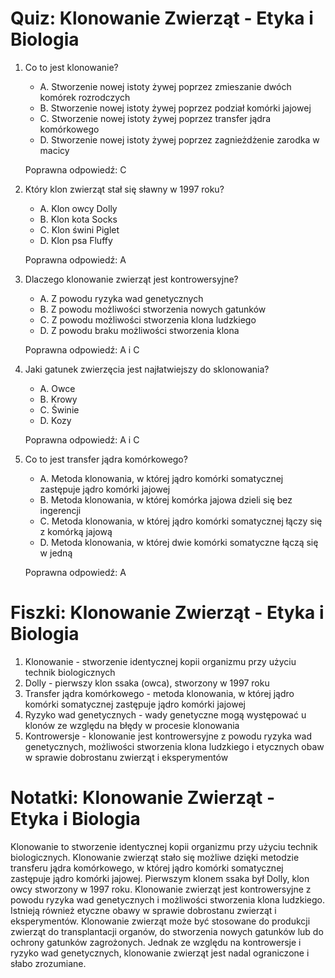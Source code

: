  # Quiz: Klonowanie Zwierząt - Etyka i Biologia
1. Co to jest klonowanie?
   - A. Stworzenie nowej istoty żywej poprzez zmieszanie dwóch komórek rozrodczych
   - B. Stworzenie nowej istoty żywej poprzez podział komórki jajowej
   - C. Stworzenie nowej istoty żywej poprzez transfer jądra komórkowego
   - D. Stworzenie nowej istoty żywej poprzez zagnieżdżenie zarodka w macicy

   Poprawna odpowiedź: C

2. Który klon zwierząt stał się sławny w 1997 roku?
   - A. Klon owcy Dolly
   - B. Klon kota Socks
   - C. Klon świni Piglet
   - D. Klon psa Fluffy

   Poprawna odpowiedź: A

3. Dlaczego klonowanie zwierząt jest kontrowersyjne?
   - A. Z powodu ryzyka wad genetycznych
   - B. Z powodu możliwości stworzenia nowych gatunków
   - C. Z powodu możliwości stworzenia klona ludzkiego
   - D. Z powodu braku możliwości stworzenia klona

   Poprawna odpowiedź: A i C

4. Jaki gatunek zwierzęcia jest najłatwiejszy do sklonowania?
   - A. Owce
   - B. Krowy
   - C. Świnie
   - D. Kozy

   Poprawna odpowiedź: A i C

5. Co to jest transfer jądra komórkowego?
   - A. Metoda klonowania, w której jądro komórki somatycznej zastępuje jądro komórki jajowej
   - B. Metoda klonowania, w której komórka jajowa dzieli się bez ingerencji
   - C. Metoda klonowania, w której jądro komórki somatycznej łączy się z komórką jajową
   - D. Metoda klonowania, w której dwie komórki somatyczne łączą się w jedną

   Poprawna odpowiedź: A

# Fiszki: Klonowanie Zwierząt - Etyka i Biologia
1. Klonowanie - stworzenie identycznej kopii organizmu przy użyciu technik biologicznych
2. Dolly - pierwszy klon ssaka (owca), stworzony w 1997 roku
3. Transfer jądra komórkowego - metoda klonowania, w której jądro komórki somatycznej zastępuje jądro komórki jajowej
4. Ryzyko wad genetycznych - wady genetyczne mogą występować u klonów ze względu na błędy w procesie klonowania
5. Kontrowersje - klonowanie jest kontrowersyjne z powodu ryzyka wad genetycznych, możliwości stworzenia klona ludzkiego i etycznych obaw w sprawie dobrostanu zwierząt i eksperymentów

# Notatki: Klonowanie Zwierząt - Etyka i Biologia
Klonowanie to stworzenie identycznej kopii organizmu przy użyciu technik biologicznych. Klonowanie zwierząt stało się możliwe dzięki metodzie transferu jądra komórkowego, w której jądro komórki somatycznej zastępuje jądro komórki jajowej. Pierwszym klonem ssaka był Dolly, klon owcy stworzony w 1997 roku. Klonowanie zwierząt jest kontrowersyjne z powodu ryzyka wad genetycznych i możliwości stworzenia klona ludzkiego. Istnieją również etyczne obawy w sprawie dobrostanu zwierząt i eksperymentów. Klonowanie zwierząt może być stosowane do produkcji zwierząt do transplantacji organów, do stworzenia nowych gatunków lub do ochrony gatunków zagrożonych. Jednak ze względu na kontrowersje i ryzyko wad genetycznych, klonowanie zwierząt jest nadal ograniczone i słabo zrozumiane.